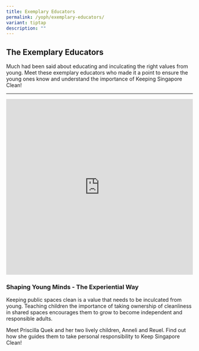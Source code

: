 ```yaml
---
title: Exemplary Educators
permalink: /yoph/exemplary-educators/
variant: tiptap
description: ""
---
```

<h2>The Exemplary Educators</h2>
<p>Much had been said about educating and inculcating the right values from
young. Meet these exemplary educators who made it a point to ensure the
young ones know and understand the importance of Keeping Singapore Clean!</p>
<p></p>
<p></p>
<p></p>
<hr>
<p></p>
<div class="iframe-wrapper">
<iframe height="475" width="100%" allowfullscreen="true" frameborder="0" src="https://www.youtube.com/embed/ddNfGspJwRo?rel=0"></iframe>
</div>
<h3>Shaping Young Minds - The Experiential Way</h3>
<p>Keeping public spaces clean is a value that needs to be inculcated from
young. Teaching children the importance of taking ownership of cleanliness
in shared spaces encourages them to grow to become independent and responsible
adults.</p>
<p>Meet Priscilla Quek and her two lively children, Anneli and Reuel. Find
out how she guides them to take personal responsibility to Keep Singapore
Clean!</p>
<p></p>